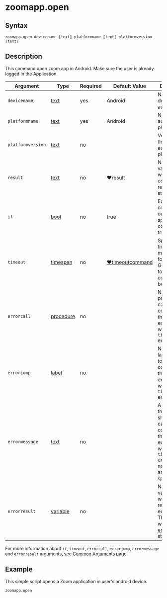 # zoomapp.open

## Syntax

```G1ANT
zoomapp.open devicename ⟦text⟧ platformname ⟦text⟧ platformversion ⟦text⟧
```

## Description

This command open zoom app in Android.
Make sure the user is already logged in the Application.

| Argument | Type | Required | Default Value | Description |
| -------- | ---- | -------- | ------------- | ----------- |
|`devicename`| [text](https://manual.g1ant.com/link/G1ANT.Language/G1ANT.Language/Structures/TextStructure.md) | yes | Android | Name of your device to be automated |
|`platformname`| [text](https://manual.g1ant.com/link/G1ANT.Language/G1ANT.Language/Structures/TextStructure.md) | yes |Android | Name of the automated platform |
|`platformversion`| [text](https://manual.g1ant.com/link/G1ANT.Language/G1ANT.Language/Structures/TextStructure.md) | no | | Version of the automated platform |
|  `result`  | [text](https://manual.g1ant.com/link/G1ANT.Language/G1ANT.Language/Structures/TextStructure.md)  |no   | ♥result   |Name of a variable where the command's result will be stored |
| `if`  | [bool](https://manual.g1ant.com/link/G1ANT.Language/G1ANT.Language/Structures/BooleanStructure.md) | no       | true                                                        | Executes the command only if a specified condition is true   |
| `timeout` | [timespan](https://manual.g1ant.com/link/G1ANT.Language/G1ANT.Language/Structures/TimeSpanStructure.md) | no       | [♥timeoutcommand](https://manual.g1ant.com/link/G1ANT.Language/G1ANT.Addon.Core/Variables/TimeoutCommandVariable.md) | Specifies time in milliseconds for G1ANT.Robot to wait for the command to be executed |
| `errorcall`| [procedure](https://manual.g1ant.com/link/G1ANT.Language/G1ANT.Language/Structures/ProcedureStructure.md) | no       |                                                             | Name of a procedure to call when the command throws an exception or when a given `timeout` expires |
| `errorjump`| [label](https://manual.g1ant.com/link/G1ANT.Language/G1ANT.Language/Structures/LabelStructure.md) | no       |                                                             | Name of the label to jump to when the command throws an exception or when a given `timeout` expires |
| `errormessage` | [text](https://manual.g1ant.com/link/G1ANT.Language/G1ANT.Language/Structures/TextStructure.md) | no       |                                                             | A message that will be shown in case the command throws an exception or when a given `timeout` expires, and no `errorjump` argument is specified |
| `errorresult`  | [variable](https://manual.g1ant.com/link/G1ANT.Language/G1ANT.Language/Structures/VariableStructure.md) | no       |                                                             | Name of a variable that will store the returned exception. The variable will be of [error](https://manual.g1ant.com/link/G1ANT.Language/G1ANT.Language/Structures/ErrorStructure.md) structure  |

For more information about `if`, `timeout`, `errorcall`, `errorjump`, `errormessage` and `errorresult` arguments, see [Common Arguments](https://manual.g1ant.com/link/G1ANT.Manual/appendices/common-arguments.md) page.

## Example

This simple script opens a Zoom application in user's android device.

```G1ANT
zoomapp.open
```
